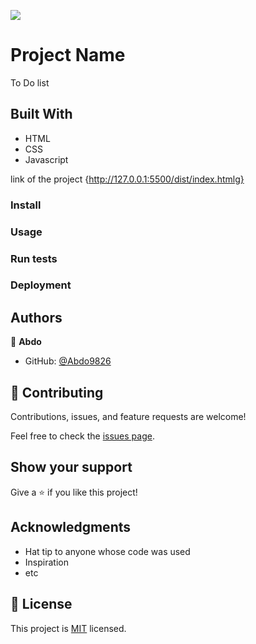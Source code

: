 ![](https://img.shields.io/badge/Microverse-blueviolet)

# Project Name

To Do list

## Built With

- HTML
- CSS
- Javascript


link of the project {http://127.0.0.1:5500/dist/index.htmlg}

### Install

### Usage

### Run tests

### Deployment



## Authors

👤 **Abdo**

- GitHub: [@Abdo9826](https://github.com/Abdo9826)


## 🤝 Contributing

Contributions, issues, and feature requests are welcome!

Feel free to check the [issues page](../../issues/).

## Show your support

Give a ⭐️ if you like this project!

## Acknowledgments

- Hat tip to anyone whose code was used
- Inspiration
- etc

## 📝 License

This project is [MIT](./MIT.md) licensed.
